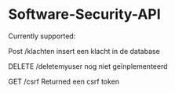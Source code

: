 # Software-Security-API
Currently supported:

Post /klachten
  insert een klacht in de database

DELETE /deletemyuser
  nog niet geïnplementeerd

GET /csrf
  Returned een csrf token
